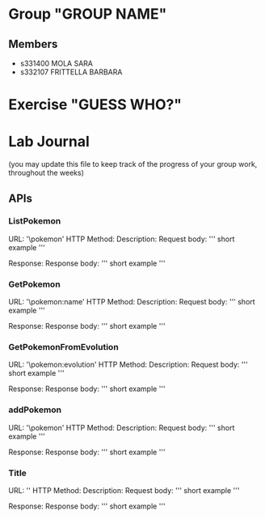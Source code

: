# Group "GROUP NAME"

## Members
- s331400 MOLA SARA
- s332107 FRITTELLA BARBARA

# Exercise "GUESS WHO?"

# Lab Journal

(you may update this file to keep track of the progress of your group work, throughout the weeks)

## APIs

### __ListPokemon__
URL: '\pokemon'
HTTP Method:
Description:
Request body:
'''
short example
'''

Response:
Response body:
'''
short example
'''

### __GetPokemon__
URL: '\pokemon\:name'
HTTP Method:
Description:
Request body:
'''
short example
'''

Response:
Response body:
'''
short example
'''
### __GetPokemonFromEvolution__
URL: '\pokemon\:evolution'
HTTP Method:
Description:
Request body:
'''
short example
'''

Response:
Response body:
'''
short example
'''

### __addPokemon__
URL: '\pokemon'
HTTP Method:
Description:
Request body:
'''
short example
'''

Response:
Response body:
'''
short example
'''


### __Title__
URL: '\'
HTTP Method:
Description:
Request body:
'''
short example
'''

Response:
Response body:
'''
short example
'''